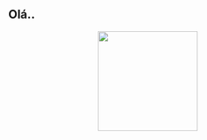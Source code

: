 ## Olá..
<p align="center">
  <img height="180em" src="https://github-readme-stats.vercel.app/api/top-langs/?username=alairc&layout=compact&langs_count=7&theme=dracula"/>
</p>
